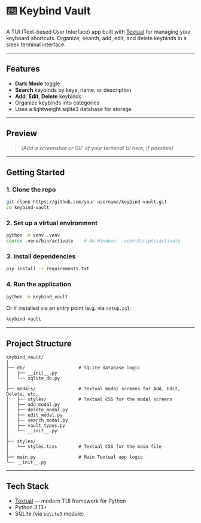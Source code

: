 # ⌨️ Keybind Vault

A TUI (Text-based User Interface) app built with [Textual](https://github.com/Textualize/textual) for managing your keyboard shortcuts. Organize, search, add, edit, and delete keybinds in a sleek terminal interface.

---

## Features

- **Dark Mode** toggle
- **Search** keybinds by keys, name, or description
- **Add**, **Edit**, **Delete** keybinds
- Organize keybinds into categories
- Uses a lightweight sqlite3 database for storage

---

## Preview

> *(Add a screenshot or GIF of your terminal UI here, if possible)*

---

## Getting Started

### 1. Clone the repo

```bash
git clone https://github.com/your-username/keybind-vault.git
cd keybind-vault
```

### 2. Set up a virtual environment

```bash
python -m venv .venv
source .venv/bin/activate    # On Windows: .venv\Scripts\activate
```

### 3. Install dependencies

```bash
pip install -r requirements.txt
```

### 4. Run the application

```bash
python -m keybind_vault
```

Or if installed via an entry point (e.g. via `setup.py`):

```bash
keybind-vault
```

---

## Project Structure

```text
keybind_vault/
│
├── db/                    # SQLite database logic
│   ├── __init__.py
│   └── sqlite_db.py
│
├── modals/                # Textual modal screens for Add, Edit, Delete, etc.
│   ├── styles/            # Textual CSS for the modal screens
│   ├── add_modal.py
│   ├── delete_modal.py
│   ├── edit_modal.py
│   ├── search_modal.py
│   ├── vault_types.py
│   └── __init__.py
│
├── styles/
│   └── styles.tcss        # Textual CSS for the main file
│
├── main.py                # Main Textual app logic
└── __init__.py
```

---

## Tech Stack

- [Textual](https://github.com/Textualize/textual) — modern TUI framework for Python
- Python 3.13+
- SQLite (via `sqlite3` module)
